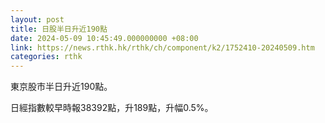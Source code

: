 ```yaml
---
layout: post
title: 日股半日升近190點
date: 2024-05-09 10:45:49.000000000 +08:00
link: https://news.rthk.hk/rthk/ch/component/k2/1752410-20240509.htm
categories: rthk
---
```


東京股市半日升近190點。

日經指數較早時報38392點，升189點，升幅0.5%。
